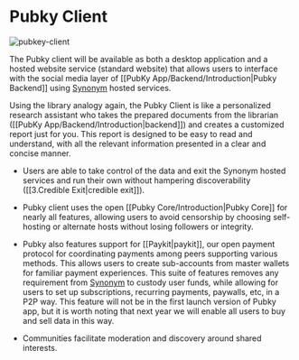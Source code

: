 # Pubky Client

![pubkey-client](pubky-header.png)

The Pubky client will be available as both a desktop application and a hosted website service (standard website) that allows users to interface with the social media layer of [[PubKy App/Backend/Introduction|Pubky Backend]] using [Synonym](https://synonym.to/) hosted services.

Using the library analogy again, the Pubky Client is like a personalized research assistant who takes the prepared documents from the librarian ([[PubKy App/Backend/Introduction|backend]]) and creates a customized report just for you. This report is designed to be easy to read and understand, with all the relevant information presented in a clear and concise manner.

- Users are able to take control of the data and exit the Synonym hosted services and run their own without hampering discoverability ([[3.Credible Exit|credible exit]]).

- Pubky client uses the open [[Pubky Core/Introduction|Pubky Core]] for nearly all features, allowing users to avoid censorship by choosing self-hosting or alternate hosts without losing followers or integrity. 

- Pubky also features support for [[Paykit|paykit]], our open payment protocol for coordinating payments among peers supporting various methods. This allows users to create sub-accounts from master wallets for familiar payment experiences. This suite of features removes any requirement from [Synonym](https://synonym.to/) to custody user funds, while allowing for users to set up subscriptions, recurring payments, paywalls, etc, in a P2P way. This feature will not be in the first launch version of Pubky app, but it is worth noting that next year we will enable all users to buy and sell data in this way.

- Communities facilitate moderation and discovery around shared interests.

